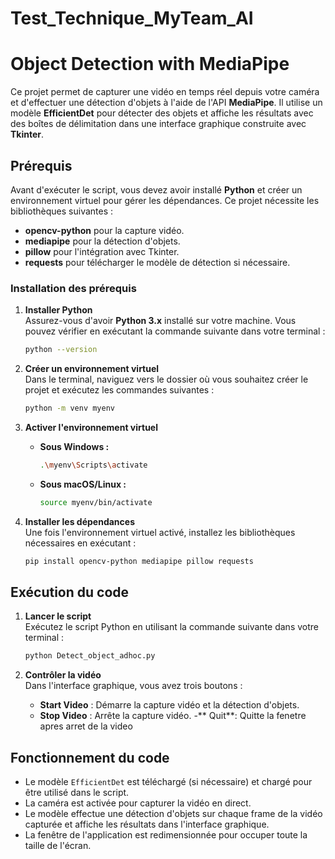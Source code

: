 # Test_Technique_MyTeam_AI

# Object Detection with MediaPipe

Ce projet permet de capturer une vidéo en temps réel depuis votre caméra et d'effectuer une détection d'objets à l'aide de l'API **MediaPipe**. Il utilise un modèle **EfficientDet** pour détecter des objets et affiche les résultats avec des boîtes de délimitation dans une interface graphique construite avec **Tkinter**.


## Prérequis

Avant d'exécuter le script, vous devez avoir installé **Python** et créer un environnement virtuel pour gérer les dépendances. Ce projet nécessite les bibliothèques suivantes :
- **opencv-python** pour la capture vidéo.
- **mediapipe** pour la détection d'objets.
- **pillow** pour l'intégration avec Tkinter.
- **requests** pour télécharger le modèle de détection si nécessaire.

### Installation des prérequis

1. **Installer Python**  
   Assurez-vous d'avoir **Python 3.x** installé sur votre machine. Vous pouvez vérifier en exécutant la commande suivante dans votre terminal :
   ```bash
   python --version
   ```

2. **Créer un environnement virtuel**  
   Dans le terminal, naviguez vers le dossier où vous souhaitez créer le projet et exécutez les commandes suivantes :

   ```bash
   python -m venv myenv
   ```

3. **Activer l'environnement virtuel**  
   - **Sous Windows :**
     ```bash
     .\myenv\Scripts\activate
     ```
   - **Sous macOS/Linux :**
     ```bash
     source myenv/bin/activate
     ```

4. **Installer les dépendances**  
   Une fois l'environnement virtuel activé, installez les bibliothèques nécessaires en exécutant :
   ```bash
   pip install opencv-python mediapipe pillow requests
   ```

## Exécution du code

1. **Lancer le script**  
   Exécutez le script Python en utilisant la commande suivante dans votre terminal :
   ```bash
   python Detect_object_adhoc.py
   ```

3. **Contrôler la vidéo**  
   Dans l'interface graphique, vous avez trois boutons :
   - **Start Video** : Démarre la capture vidéo et la détection d'objets.
   - **Stop Video** : Arrête la capture vidéo.
   -** Quit**: Quitte la fenetre apres arret de la video

## Fonctionnement du code

- Le modèle `EfficientDet` est téléchargé (si nécessaire) et chargé pour être utilisé dans le script.
- La caméra est activée pour capturer la vidéo en direct.
- Le modèle effectue une détection d'objets sur chaque frame de la vidéo capturée et affiche les résultats dans l'interface graphique.
- La fenêtre de l'application est redimensionnée pour occuper toute la taille de l'écran.



